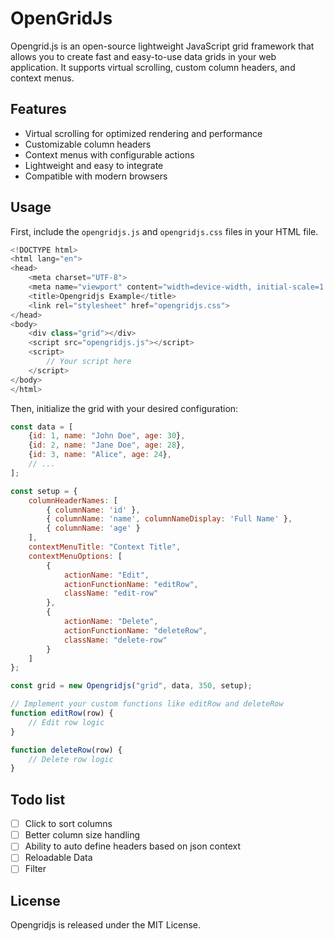 ﻿# OpenGridJs
 
Opengrid.js is an open-source lightweight JavaScript grid framework that allows you to create fast and easy-to-use data grids in your web application. It supports virtual scrolling, custom column headers, and context menus.

## Features

- Virtual scrolling for optimized rendering and performance
- Customizable column headers
- Context menus with configurable actions
- Lightweight and easy to integrate
- Compatible with modern browsers
    
## Usage

First, include the `opengridjs.js` and `opengridjs.css` files in your HTML file.

```javascript
<!DOCTYPE html>
<html lang="en">
<head>
    <meta charset="UTF-8">
    <meta name="viewport" content="width=device-width, initial-scale=1.0">
    <title>Opengridjs Example</title>
    <link rel="stylesheet" href="opengridjs.css">
</head>
<body>
    <div class="grid"></div>
    <script src="opengridjs.js"></script>
    <script>
        // Your script here
    </script>
</body>
</html>
```

Then, initialize the grid with your desired configuration:

```javascript
const data = [
    {id: 1, name: "John Doe", age: 30},
    {id: 2, name: "Jane Doe", age: 28},
    {id: 3, name: "Alice", age: 24},
    // ...
];

const setup = {
    columnHeaderNames: [
        { columnName: 'id' },
        { columnName: 'name', columnNameDisplay: 'Full Name' },
        { columnName: 'age' }
    ],
    contextMenuTitle: "Context Title",
    contextMenuOptions: [
        {
            actionName: "Edit",
            actionFunctionName: "editRow",
            className: "edit-row"
        },
        {
            actionName: "Delete",
            actionFunctionName: "deleteRow",
            className: "delete-row"
        }
    ]
};

const grid = new Opengridjs("grid", data, 350, setup);

// Implement your custom functions like editRow and deleteRow
function editRow(row) {
    // Edit row logic
}

function deleteRow(row) {
    // Delete row logic
}
```

## Todo list
- [ ] Click to sort columns
- [ ] Better column size handling
- [ ] Ability to auto define headers based on json context
- [ ] Reloadable Data
- [ ] Filter

## License

Opengridjs is released under the MIT License.

